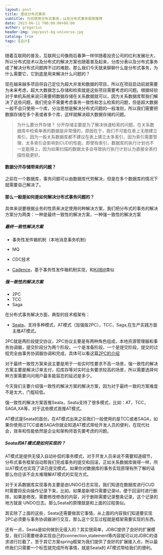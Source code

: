 ```yaml
---
layout: post
title: 漫谈分布式事务
subtitle: 为何使用分布式事务，以及分布式事务框架推荐
date: 2023-06-11 T00:00:00+08:00
author: gregorius
header-img: img/post-bg-universe.jpg
catalog: true
tags: [设计]
---
```


随着互联网的普及，互联网公司像雨后春笋一样伴随着投资公司的红利发展壮大，所以分布式技术以及分布式的解决方案也随着普及起来，分库分表以及分布式事务成了解决分布式问题跨不过的难题，那么我们今天就来聊聊什么是分布式事务，为什么需要它，它到底是用来解决什么问题的？

现在越来越多项目将自己定位为超大并发和数据的项目，所以在项目启动前就需要为未来考虑，超大大数据怎么存储和检索就是这些项目需要考虑的问题。根据经验对于单机系统来说只需要把数据存储在关系数据就可以，因为关系数据库帮我们解决了这些问题，我们完全不需要考虑事务一致性和怎么检索的问题，但是超大数据一般不会只使用一个库，分治思想是解决分布式问题的一般准则，所以我们需要把数据存储在多个表或者多个库，这样就解决超大数据存储的问题。

> 为什么要分开存储？
> 分开存储主要是为了解决快速检索的问题，在关系数据库中检索单表的数据是非常慢的，原因在于，我们不可能在表上无限建立索引，因为一般关系数据库都不建议在表上建立太多索引，因为索引需要管理，太多索引会影响到CUD的性能，即使有索引，数据库的执行计划也不一定能用上，因为如果扫描的数据太多会导致执行执行计划认为直接全表扫描性能更好。

#### 数据分开存储带来的问题？

之前在一个数据库，事务问题可以由数据库代劳解决，但是在多个数据库的情况下就需要自己解决了。

#### 那么一般是如何是如何解决分布式事务问题的？

具体来说要根据业务的性质来决定使用何种解决方案，我们把分布式的事务的解决方案分为两类：一种是最终一致性的解决方案，一种强一致性的解决方案

##### 最终一致性解决方案

- 事务性发件箱机制（本地消息事务机制）
- MQ
- CDC技术

- [Cadence](https://github.com/uber/cadence)，基于事务性发件箱机制实现，和[KillBill](https://github.com/killbill)类似

##### 强一致性的解决方案

- 2PC
- TCC
- Saga

在分布式事务解决方面，典型的技术框架有：

- [Seata](https://github.com/seata/seata)，支持多种模式，AT模式（加强版2PC），TCC，Saga,在生产实践方面主推AT模式。

2PC就是两阶段提交协议，2PC协议主要是有两种角色组成，本地资源管理器和事务协调器，提交阶段分为两个阶段，一个是准备阶段，一个是提交阶段，提交的过程完全由事务协调器协调和完成，具体可以看这篇[2PC的介绍](https://juejin.cn/post/6844903621495095309)


对于最终一致性方案来说主要是用于一些实时性要求不高一场景，强一致性的解决方案主要是解决订单支付，扣库存等对实时业务要求较高的场景，所以需要选择何种方案需要问问用户最多能容忍的延迟是多少。

今天我们主要介绍强一致性的解决方案的解决方案，因为对于最终一致的方案难度不是太大，门槛较低。

强一致性的解决方案首推Seata，Seata支持了很多模式，比如：AT，TCC，SAGA,XA等，对于这些模式首推AT模式。

AT模式是Seata的首创，在AT模式出来之前我们一般使用的是TCC或者SAGA，如果你使用过TCC或者SAGA你就会知道AT模式带给开发人员的便利，在现代社会，效率和性能依然是企业和架构师首先要考虑的问题。

##### Seata的AT模式是如何实现的？

AT模式是提供无侵入自动补偿的事务模式，对于开发人员来说不需要知道细节，分布式事务框架自动帮我们完成事务的提交和回滚，正如关系数据库做得一样，所以AT模式也实现了读已提交模式。如果你对数据库的事务实现原理有所了解的话那么你应该不会太难理解AT模式的实现方式。

对于关系数据库实现事务主要是由UNDO日志实现，我们知道在数据库进行CUD时需要将反向操作记录下来，比如，如果是新增只需要记录id，便于回滚时进行删除，如果是修改，需要修改修改的内容，对于删除需要记录整条记录，这个记录的地方就是 UNDO日志。那么Seata的原理就是和上面的过程类似。

其实除了上面的这些，Seata还需要做其它事情，从上面的内容我们知道要实现2PC必须要与事务协调器进行交互，那么这个交互过程就是框架需要实现的东西。

还有一点，Seata是如何做到无侵入的？其实很简单，JDBC提供了良好的扩展模型，我们只需要继承实现自己的connection,statement等内容就可以对JDBC的请求进行拦截了，至于其它方案spring框架为我们提供了良好的扩展接入点，所以最终我们只需要一个标签就完成所有事情，就是Seata的 AT模式带给我们的便利。
